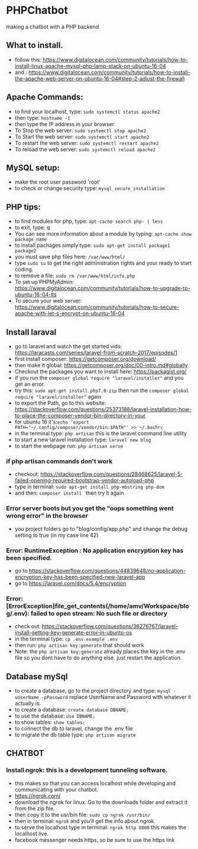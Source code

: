 # PHPChatbot
making a chatbot with a PHP backend

## What to install.
* follow this: https://www.digitalocean.com/community/tutorials/how-to-install-linux-apache-mysql-php-lamp-stack-on-ubuntu-16-04
* and : https://www.digitalocean.com/community/tutorials/how-to-install-the-apache-web-server-on-ubuntu-16-04#step-2-adjust-the-firewall


## Apache Commands:
* to find your localhost, type: `sudo systemctl status apache2`
* then type: `hostname -I`
* then type the IP address in your browser. 
* To Stop the web server: `sudo systemctl stop apache2`
* To Start the web server: `sudo systemctl start apache2`
* To restart the web server: `sudo systemctl restart apache2`
* To reload the web server: `sudo systemctl reload apache2`

## MySQL setup:
* make the root user password 'root'
* to check or change security type: `mysql_secure_installation`

## PHP tips:
* to find modules for php, type: `apt-cache search php- | less`
* to exit, type: q
* You can see more information about a module by typing: `apt-cache show package_name`
* to install pachages simply type: `sudo apt-get install package1 package2 `
* you must save php files here: `/var/www/html/`
* type `sudo su` to get the right administration rights and your ready to start coding. 
* to remove a file: `sudo rm /var/www/html/info.php`
* To set up PHPMyAdmin: https://www.digitalocean.com/community/tutorials/how-to-upgrade-to-ubuntu-16-04-lts
* To secure your web server: https://www.digitalocean.com/community/tutorials/how-to-secure-apache-with-let-s-encrypt-on-ubuntu-16-04

## Install laraval 
* go to laravel and watch the get started vids: https://laracasts.com/series/laravel-from-scratch-2017/episodes/1
* first install composer: https://getcomposer.org/download/
* then make it global:  https://getcomposer.org/doc/00-intro.md#globally
* Checkout the packages you want to install here: https://packagist.org/
* if you run the `composer global require "laravel/installer"` and you get an error. 
* try this: `sudo apt-get install php7.0-zip` then run the `composer global require "laravel/installer"` again
* to export the Path, go to this website: https://stackoverflow.com/questions/25373188/laravel-installation-how-to-place-the-composer-vendor-bin-directory-in-your
* for ubuntu 16 it's:`echo 'export PATH="~/.config/composer/vendor/bin:$PATH"' >> ~/.bashrc`
* in the terminal type: `php artisan` this is the laravel command line utility
* to start a new laravel installation type: `laravel new blog`
* to start the webpage run: `php artisan serve`

### if php artisan commands don't work
* checkout: https://stackoverflow.com/questions/28468625/laravel-5-failed-opening-required-bootstrap-vendor-autoload-php
* type in terminal: `sudo apt-get install php-mbstring php-dom`
* and then: `composer install ` then try it again

### Error server boots but you get the "oops something went wrong error" in the browser
* you project folders go to "blog/config/app.php" and change the debug setting to true (in my case line 42)

### Error: RuntimeException : No application encryption key has been specified.
* go to https://stackoverflow.com/questions/44839648/no-application-encryption-key-has-been-specified-new-laravel-app
* go to https://laravel.com/docs/5.4/encryption

### Error: [ErrorException]file_get_contents(/home/amv/Workspace/blog/.env): failed to open stream: No such file or directory
* check out: https://stackoverflow.com/questions/36276767/laravel-install-getting-key-generate-error-in-ubunto-os
* in the terminal type: `cp .env.example .env`
* then run: `php artisan key:generate` that should work
* Note: the `php artisan key:generate` already places the key in the .env file so you dont have to do anything else. just restart the application. 

## Database mySql
* to create a database, go to the project directory and type: `mysql -uUserName -pPassword` replace UserName and Password with whatever it actually is.
* to create a database: `create database DBNAME;`
* to use the database: `use DBNAME;`
* to show tables: `show tables;`
* to connect the db to laravel, change the .env file
* to migrate the db table type: `php artisan migrate`

## CHATBOT
### Install ngrok: this is a development tunneling software.
* this makes so that you can access localhost while developing and communicating with your chatbot.
* https://ngrok.com/
* download the ngrok for linux. Go to the downloads folder and extract it from the zip file. 
* then copy it to the usr/bin file: `sudo cp ngrok /usr/bin/` 
* then in terminal: `ngrok` and you'll get the info about ngrok. 
* to serve the localhost type in terminal: `ngrok http 8000` this makes the localhost live.
* facebook messenger needs https, so be sure to use the https link

